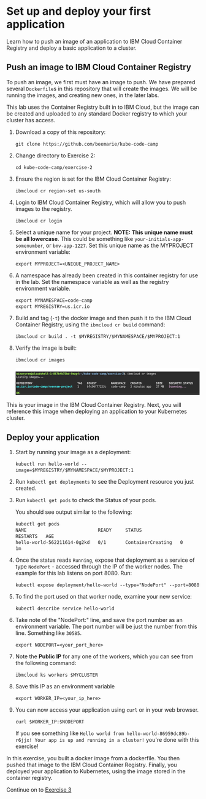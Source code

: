 # Set up and deploy your first application

Learn how to push an image of an application to IBM Cloud Container Registry and deploy a basic application to a cluster.

## Push an image to IBM Cloud Container Registry

To push an image, we first must have an image to push. We have
prepared several `Dockerfile`s in this repository that will create the
images. We will be running the images, and creating new ones, in the
later labs. 

This lab uses the Container Registry built in to IBM Cloud, but the
image can be created and uploaded to any standard Docker registry to
which your cluster has access.

1. Download a copy of this repository:

    ```
    git clone https://github.com/beemarie/kube-code-camp
    ```

2. Change directory to Exercise 2: 

   ```
   cd kube-code-camp/exercise-2
   ```


4. Ensure the region is set for the IBM Cloud Container Registry:

    ```
    ibmcloud cr region-set us-south
    ```

3. Login to IBM Cloud Container Registry, which will allow you to push images to the registry.

    ```
    ibmcloud cr login
    ```

5. Select a unique name for your project. **NOTE: This unique name must be all lowercase**. This could be something like `your-initials-app-somenumber`, or `bmv-app-1227`. Set this unique name as the MYPROJECT environment variable:
    ```
    export MYPROJECT=<UNIQUE_PROJECT_NAME>
    ```

6. A namespace has already been created in this container registry for use in the lab. Set the namespace variable as well as the registry environment variable.
    ```
    export MYNAMESPACE=code-camp
    export MYREGISTRY=us.icr.io
    ```
   
7. Build and tag (`-t`) the docker image and then push it to the IBM Cloud Container Registry, using the `ibmcloud cr build` command:
    ```
    ibmcloud cr build . -t $MYREGISTRY/$MYNAMESPACE/$MYPROJECT:1
    ```

8. Verify the image is built: 

   ```
   ibmcloud cr images
   ```
   ![](../README_images/ibmcloud-cr-images.png)

This is your image in the IBM Cloud Container Registry. Next, you will reference this image when deploying an application to your Kubernetes cluster.

## Deploy your application

1. Start by running your image as a deployment: 

   ```
   kubectl run hello-world --image=$MYREGISTRY/$MYNAMESPACE/$MYPROJECT:1
   ```
2. Run `kubectl get deployments` to see the Deployment resource you just created.
3. Run `kubectl get pods` to check the Status of your pods.

   You should see output similar to the following:
   
   ```
   kubectl get pods
   NAME                          READY     STATUS              RESTARTS   AGE
   hello-world-562211614-0g2kd   0/1       ContainerCreating   0          1m
   ```

3. Once the status reads `Running`, expose that deployment as a service of type `NodePort` - accessed through the IP of the worker nodes.  The example for this lab listens on port 8080.  Run:

    ```
    kubectl expose deployment/hello-world --type="NodePort" --port=8080
    ```

1. To find the port used on that worker node, examine your new service: 

    ```
    kubectl describe service hello-world
    ```

1. Take note of the "NodePort:" line, and save the port number as an environment variable.  The port number will be just the number from this line. Something like `30585`.

    ```
    export NODEPORT=<your_port_here>
    ```

1. Note the **Public IP** for any one of the workers, which you can see from the following command:

    ```
    ibmcloud ks workers $MYCLUSTER
    ```

1. Save this IP as an environment variable

    ```
    export WORKER_IP=<your_ip_here>
    ```

1. You can now access your application using `curl` or in your web browser.

    ```
    curl $WORKER_IP:$NODEPORT
    ```
    
    If you see something like `Hello world from hello-world-86959dc89b-r6jjx! Your app is up and running in a cluster!` you're done with this exercise!

In this exercise, you built a docker image from a dockerfile. You then pushed that image to the IBM Cloud Container Registry. Finally, you deployed your application to Kubernetes, using the image stored in the container registry.

Continue on to [Exercise 3](../exercise-3/README.md)
